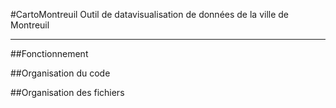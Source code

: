 #CartoMontreuil
Outil de datavisualisation de données de la ville de Montreuil

----------

##Fonctionnement

##Organisation du code

##Organisation des fichiers

